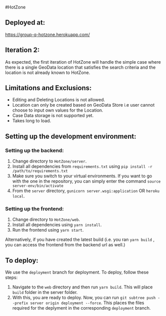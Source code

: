 #HotZone

## Deployed at:

https://group-q-hotzone.herokuapp.com/

## Iteration 2:

As expected, the first iteration of HotZone will handle the simple case where there is a single GeoData location that satisfies the search criteria and the location is not already known to HotZone.

## Limitations and Exclusions:

- Editing and Deleting Locations is not allowed.
- Location can only be created based on GeoData Store i.e user cannot choose to input own values for the Location.
- Case Data storage is not supported yet.
- Takes long to load.

## Setting up the development environment:

### Setting up the backend:

1. Change directory to `HotZone/server`.
2. Install all dependencies from `requirements.txt` using `pip install -r /path/to/requirements.txt`
3. Make sure you switch to your virtual environments. If you want to go with the one in the repository, you can simply enter the command `source server-env/bin/activate`
4. From the `server` directory, `gunicorn server.wsgi:application` OR `heroku local`.

### Setting up the frontend:

1. Change directory to `HotZone/web`.
2. Install all dependencies using `yarn install`.
3. Run the frontend using `yarn start`.

Alternatively, if you have created the latest build (i.e. you ran `yarn build` , you can access the frontend from the backend url as well.)

## To deploy:

We use the `deployment` branch for deployment. To deploy, follow these steps:

1. Navigate to the `web` directory and then run `yarn build`. This will place `build` folder in the server folder.
2. With this, you are ready to deploy. Now, you can run `git subtree push --prefix server origin deployment --force`. This places the files required for the deplyment in the corresponding `deployment` branch.
